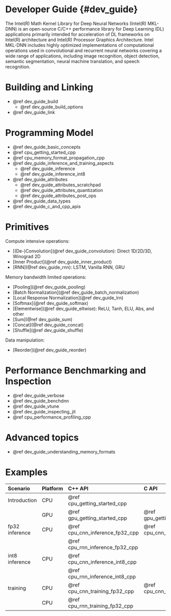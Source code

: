 Developer Guide {#dev_guide}
============================

The Intel(R) Math Kernel Library for Deep Neural Networks (Intel(R) MKL-DNN)
is an open-source C/C++ performance library for Deep Learning (DL)
applications primarily intended for acceleration of DL frameworks on Intel(R)
architecture and Intel(R) Processor Graphics Architecture. Intel MKL-DNN
includes highly optimized implementations of computational operations used in
convolutional and recurrent neural networks covering a wide range of
applications, including image recognition, object detection, semantic
segmentation, neural machine translation, and speech recognition.

# Building and Linking

 * @ref dev_guide_build
    * @ref dev_guide_build_options
 * @ref dev_guide_link

# Programming Model

 * @ref dev_guide_basic_concepts
 * @ref cpu_getting_started_cpp
 * @ref cpu_memory_format_propagation_cpp
 * @ref dev_guide_inference_and_training_aspects
   * @ref dev_guide_inference
   * @ref dev_guide_inference_int8
 * @ref dev_guide_attributes
   * @ref dev_guide_attributes_scratchpad
   * @ref dev_guide_attributes_quantization
   * @ref dev_guide_attributes_post_ops
 * @ref dev_guide_data_types
 * @ref dev_guide_c_and_cpp_apis


# Primitives

Compute intensive operations:
 * [(De-)Convolution](@ref dev_guide_convolution): Direct 1D/2D/3D, Winograd 2D
 * [Inner Product](@ref dev_guide_inner_product)
 * [RNN](@ref dev_guide_rnn): LSTM, Vanilla RNN, GRU

Memory bandwidth limited operations:
 * [Pooling](@ref dev_guide_pooling)
 * [Batch Normalization](@ref dev_guide_batch_normalization)
 * [Local Response Normalization](@ref dev_guide_lrn)
 * [Softmax](@ref dev_guide_softmax)
 * [Elementwise](@ref dev_guide_eltwise): ReLU, Tanh, ELU, Abs, and other
 * [Sum](@ref dev_guide_sum)
 * [Concat](@ref dev_guide_concat)
 * [Shuffle](@ref dev_guide_shuffle)

Data manipulation:
 * [Reorder](@ref dev_guide_reorder)


# Performance Benchmarking and Inspection

 * @ref dev_guide_verbose
 * @ref dev_guide_benchdnn
 * @ref dev_guide_vtune
 * @ref dev_guide_inspecting_jit
 * @ref cpu_performance_profiling_cpp

# Advanced topics

 * @ref dev_guide_understanding_memory_formats

# Examples

| Scenario           | Platform | C++ API                          | C API                          |
| :----              | :---     | :----                            | :---                           |
| Introduction       | CPU      | @ref cpu_getting_started_cpp     |                                |
|                    | GPU      | @ref gpu_getting_started_cpp     | @ref gpu_getting_started_c     |
| fp32 inference     | CPU      | @ref cpu_cnn_inference_fp32_cpp  | @ref cpu_cnn_inference_fp32_c  |
|                    |          | @ref cpu_rnn_inference_fp32_cpp  |                                |
| int8 inference     | CPU      | @ref cpu_cnn_inference_int8_cpp  |                                |
|                    |          | @ref cpu_rnn_inference_int8_cpp  |                                |
| training           | CPU      | @ref cpu_cnn_training_fp32_cpp   | @ref cpu_cnn_training_fp32_c   |
|                    | CPU      | @ref cpu_rnn_training_fp32_cpp   |                                |
